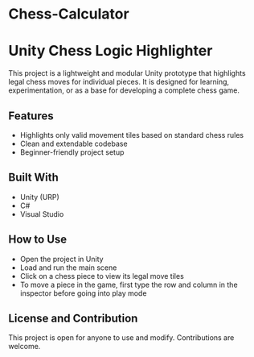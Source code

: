 # Chess-Calculator
# Unity Chess Logic Highlighter

This project is a lightweight and modular Unity prototype that highlights legal chess moves for individual pieces. It is designed for learning, experimentation, or as a base for developing a complete chess game.

## Features

- Highlights only valid movement tiles based on standard chess rules
- Clean and extendable codebase
- Beginner-friendly project setup

## Built With

- Unity (URP)
- C#
- Visual Studio


## How to Use

- Open the project in Unity
- Load and run the main scene
- Click on a chess piece to view its legal move tiles
- To move a piece in the game, first type the row and column in the inspector before going into play mode

## License and Contribution

This project is open for anyone to use and modify. Contributions are welcome.

